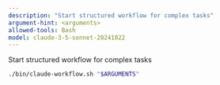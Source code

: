 ```yaml
---
description: "Start structured workflow for complex tasks"
argument-hint: <arguments>
allowed-tools: Bash
model: claude-3-5-sonnet-20241022
---
```



Start structured workflow for complex tasks

```bash
./bin/claude-workflow.sh "$ARGUMENTS"
```